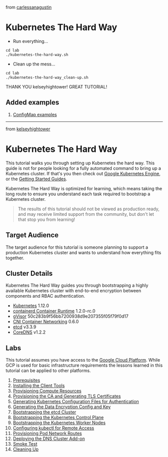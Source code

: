 from [carlessanagustin](https://github.com/carlessanagustin)

# Kubernetes The Hard Way

* Run everything...

```shell
cd lab
./kubernetes-the-hard-way.sh
```

* Clean up the mess...

```shell
cd lab
./kubernetes-the-hard-way_clean-up.sh
```

THANK YOU kelseyhightower! GREAT TUTORIAL!

## Added examples

1. [ConfigMap examples](extras/configmap.md)


---

from [kelseyhightower](https://github.com/kelseyhightower)

# Kubernetes The Hard Way

This tutorial walks you through setting up Kubernetes the hard way. This guide is not for people looking for a fully automated command to bring up a Kubernetes cluster. If that's you then check out [Google Kubernetes Engine](https://cloud.google.com/kubernetes-engine), or the [Getting Started Guides](http://kubernetes.io/docs/getting-started-guides/).

Kubernetes The Hard Way is optimized for learning, which means taking the long route to ensure you understand each task required to bootstrap a Kubernetes cluster.

> The results of this tutorial should not be viewed as production ready, and may receive limited support from the community, but don't let that stop you from learning!

## Target Audience

The target audience for this tutorial is someone planning to support a production Kubernetes cluster and wants to understand how everything fits together.

## Cluster Details

Kubernetes The Hard Way guides you through bootstrapping a highly available Kubernetes cluster with end-to-end encryption between components and RBAC authentication.

* [Kubernetes](https://github.com/kubernetes/kubernetes) 1.12.0
* [containerd Container Runtime](https://github.com/containerd/containerd) 1.2.0-rc.0
* [gVisor](https://github.com/google/gvisor) 50c283b9f56bb7200938d9e207355f05f79f0d17
* [CNI Container Networking](https://github.com/containernetworking/cni) 0.6.0
* [etcd](https://github.com/coreos/etcd) v3.3.9
* [CoreDNS](https://github.com/coredns/coredns) v1.2.2

## Labs

This tutorial assumes you have access to the [Google Cloud Platform](https://cloud.google.com). While GCP is used for basic infrastructure requirements the lessons learned in this tutorial can be applied to other platforms.

1. [Prerequisites](docs/01-prerequisites.md)
1. [Installing the Client Tools](docs/02-client-tools.md)
1. [Provisioning Compute Resources](docs/03-compute-resources.md)
1. [Provisioning the CA and Generating TLS Certificates](docs/04-certificate-authority.md)
1. [Generating Kubernetes Configuration Files for Authentication](docs/05-kubernetes-configuration-files.md)
1. [Generating the Data Encryption Config and Key](docs/06-data-encryption-keys.md)
1. [Bootstrapping the etcd Cluster](docs/07-bootstrapping-etcd.md)
1. [Bootstrapping the Kubernetes Control Plane](docs/08-bootstrapping-kubernetes-controllers.md)
1. [Bootstrapping the Kubernetes Worker Nodes](docs/09-bootstrapping-kubernetes-workers.md)
1. [Configuring kubectl for Remote Access](docs/10-configuring-kubectl.md)
1. [Provisioning Pod Network Routes](docs/11-pod-network-routes.md)
1. [Deploying the DNS Cluster Add-on](docs/12-dns-addon.md)
1. [Smoke Test](docs/13-smoke-test.md)
1. [Cleaning Up](docs/14-cleanup.md)
